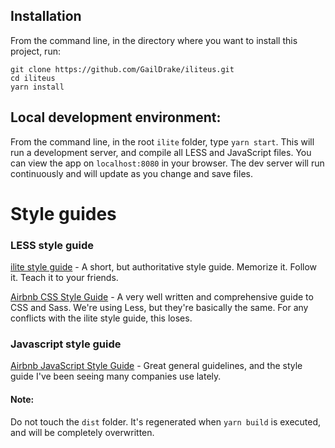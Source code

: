## Installation
From the command line, in the directory where you want to install this project, run:

```
git clone https://github.com/GailDrake/iliteus.git
cd iliteus
yarn install
```

## Local development environment:
From the command line, in the root `ilite` folder, type `yarn start`. This will run a development server, and compile all LESS and JavaScript files. You can view the app on `localhost:8080` in your browser. The dev server will run continuously and will update as you change and save files.

# Style guides

### LESS style guide
[ilite style guide](https://github.com/GailDrake/ilite/wiki/Less-Style-guide) - A short, but authoritative style guide. Memorize it. Follow it. Teach it to your friends.

[Airbnb CSS Style Guide](https://github.com/airbnb/css) - A very well written and comprehensive guide to CSS and Sass. We're using Less, but they're basically the same. For any conflicts with the ilite style guide, this loses.


### Javascript style guide
[Airbnb JavaScript Style Guide](https://github.com/airbnb/javascript) - Great general guidelines, and the style guide I've been seeing many companies use lately.


#### Note:
Do not touch the `dist` folder. It's regenerated when `yarn build` is executed, and will be completely overwritten.
